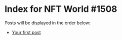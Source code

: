 # Index for NFT World #1508
Posts will be displayed in the order below:

- [Your first post](./001-first.md)

